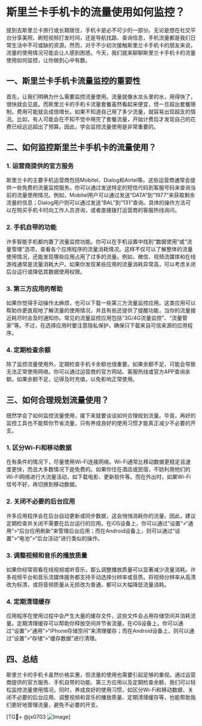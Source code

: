 # 斯里兰卡手机卡的流量使用如何监控？

提到去斯里兰卡旅行或长期居住，手机卡是必不可少的一部分。无论是想在社交平台分享美照、刷短视频打发时间，还是导航找路、查询信息，手机流量都是我们日常生活中不可或缺的资源。然而，对于不少初次接触斯里兰卡手机卡的朋友来说，流量的使用情况可能会让人感到困惑。今天，我们就来聊聊斯里兰卡手机卡的流量使用如何监控，让你做到心中有数。

## 一、斯里兰卡手机卡流量监控的重要性

首先，让我们明确为什么需要监控流量使用。流量就像水龙头里的水，用得快了，很快就会见底。而斯里兰卡的手机卡流量套餐虽然看起来便宜，但一旦超出套餐限制，费用可能就会成倍增长。如果不知道自己用了多少流量，就容易出现超支的情况。比如，有人可能会在不知不觉中用完了套餐流量，开始计费后才发现自己的花费已经远远超出了预算。因此，学会监控流量使用是非常重要的。

## 二、如何监控斯里兰卡手机卡的流量使用？

### 1. **运营商提供的官方服务**

斯里兰卡的主要手机运营商包括Mobitel、Dialog和Airtel等。这些运营商通常会提供一些免费的流量监控服务。你可以通过发送特定的短信代码到客服号码来查询当前的流量使用情况。例如，Mobitel用户可以通过发送“DATA”到“1977”来获取剩余流量的信息；Dialog用户则可以通过发送“BAL”到“131”查询。具体的操作方法可以在购买手机卡时向工作人员咨询，或者直接拨打运营商的客服热线询问。

### 2. **手机自带的功能**

许多智能手机都内置了流量监控功能。你可以在手机设置中找到“数据使用”或“流量管理”选项，查看各个应用程序的流量消耗情况。这样不仅可以了解整体的流量使用情况，还能发现哪些应用占用了过多的流量。例如，微信、视频流媒体和在线游戏通常是流量消耗大户。如果你发现某些应用的流量消耗异常高，可以考虑关闭后台运行或降低其数据使用权限。

### 3. **第三方应用的帮助**

如果你觉得手动操作太麻烦，也可以下载一些第三方流量监控应用。这类应用可以帮助你更直观地了解流量的使用情况，并且有些还提供了提醒功能，当你的流量接近耗尽时会及时通知你。常见的流量监控应用包括“3G/4G流量监控”、“流量管家”等。不过，在选择应用时要注意隐私保护，确保只下载来自可信来源的应用程序。

### 4. **定期检查余额**

除了监控流量使用外，定期检查手机卡余额也很重要。如果余额不足，可能会导致无法正常使用网络。你可以通过运营商的官方网站、客服热线或官方APP查询余额。如果余额不足，记得及时充值，以免影响正常使用。

## 三、如何合理规划流量使用？

既然学会了如何监控流量使用，接下来就要谈谈如何合理规划流量。毕竟，再好的监控工具也不能帮你节省流量，只有养成良好的使用习惯才能真正减少不必要的开支。

### 1. **区分Wi-Fi和移动数据**

在有条件的情况下，尽量使用Wi-Fi连接网络。Wi-Fi通常比移动数据更稳定且速度更快，而且大多数情况下是免费的。如果你住在酒店或民宿，不妨利用他们的Wi-Fi网络进行大流量活动，如下载电影、更新软件等。而在外出时，如果Wi-Fi信号不好，再切换到移动数据。

### 2. **关闭不必要的后台应用**

许多应用程序会在后台自动更新或同步数据，这会悄悄消耗你的流量。因此，建议定期检查并关闭不需要在后台运行的应用。在iOS设备上，你可以通过“设置”>“通用”>“后台应用刷新”来管理后台应用；而在Android设备上，则可以通过“设置”>“电池”>“后台活动”进行类似的操作。

### 3. **调整视频和音乐的播放质量**

如果你经常观看在线视频或听音乐，那么调整播放质量可以显著减少流量消耗。许多视频平台和音乐流媒体服务都支持手动选择分辨率或音质。将视频分辨率从高清改为标清，或将音频质量从无损改为普通，都可以大幅降低流量消耗。

### 4. **定期清理缓存**

应用程序在使用过程中会产生大量的缓存文件，这些文件会占用存储空间并消耗流量。定期清理缓存可以帮助你释放空间并节省流量。在iOS设备上，你可以通过“设置”>“通用”>“iPhone存储空间”来清理缓存；而在Android设备上，则可以通过“设置”>“存储”>“缓存数据”进行清理。

## 四、总结

斯里兰卡的手机卡虽然价格实惠，但流量的使用也需要引起足够的重视。通过运营商提供的官方服务、手机自带的功能、第三方应用以及定期检查余额，我们可以轻松监控流量使用情况。同时，养成良好的使用习惯，如区分Wi-Fi和移动数据、关闭不必要的后台应用、调整视频和音乐的播放质量、定期清理缓存等，也能帮助我们更好地管理流量，避免不必要的开支。

[TG💪+ @jx0703 ![Image](https://github.com/user-attachments/assets/dbca1d08-cadb-493c-b0ec-ad6f7a83f270)]